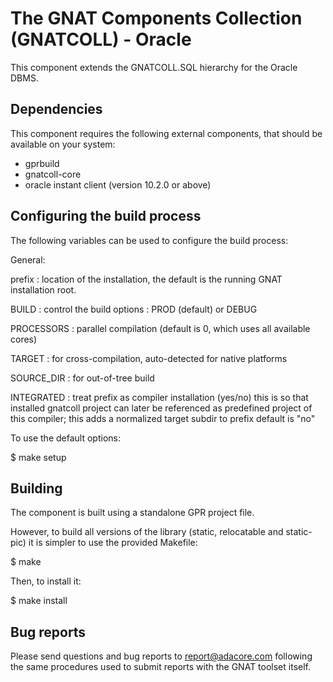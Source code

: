 The GNAT Components Collection (GNATCOLL) - Oracle
==================================================

This component extends the GNATCOLL.SQL hierarchy for the Oracle DBMS.

Dependencies
------------

This component requires the following external components, that should be
available on your system:

- gprbuild
- gnatcoll-core
- oracle instant client (version 10.2.0 or above)

Configuring the build process
-----------------------------

The following variables can be used to configure the build process:

General:

   prefix     : location of the installation, the default is the running
                GNAT installation root.

   BUILD      : control the build options : PROD (default) or DEBUG

   PROCESSORS : parallel compilation (default is 0, which uses all available
                cores)

   TARGET     : for cross-compilation, auto-detected for native platforms

   SOURCE_DIR : for out-of-tree build

   INTEGRATED : treat prefix as compiler installation (yes/no)
                this is so that installed gnatcoll project can later be
                referenced as predefined project of this compiler;
                this adds a normalized target subdir to prefix
                default is "no"

To use the default options:

   $ make setup

Building
--------

The component is built using a standalone GPR project file.

However, to build all versions of the library (static, relocatable and
static-pic) it is simpler to use the provided Makefile:

$ make

Then, to install it:

$ make install

Bug reports
-----------

Please send questions and bug reports to report@adacore.com following
the same procedures used to submit reports with the GNAT toolset itself.

